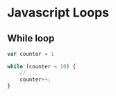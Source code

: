 # Javascript Loops

## While loop

```js
var counter = 1

while (counter < 10) {
    // ...
    counter++;
}
```
